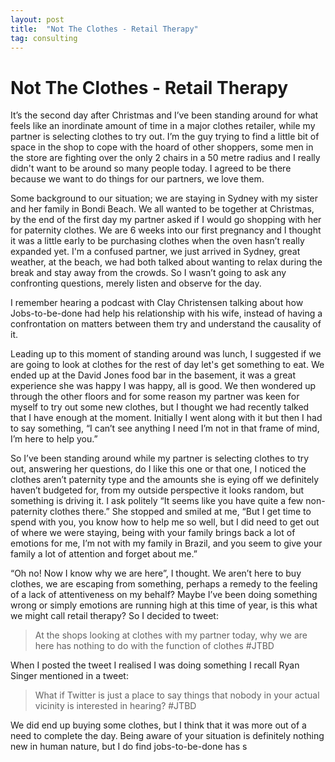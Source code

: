 ```yaml
---
layout: post
title:  "Not The Clothes - Retail Therapy"
tag: consulting
---
```


# Not The Clothes - Retail Therapy

It’s the second day after Christmas and I’ve been standing around for what feels like an inordinate amount of time in a major clothes retailer, while my partner is selecting clothes to try out. I’m the guy trying to find a little bit of space in the shop to cope with the hoard of other shoppers, some men in the store are fighting over the only 2 chairs in a 50 metre radius and I really didn't want to be around so many people today. I agreed to be there because we want to do things for our partners, we love them.

Some background to our situation; we are staying in Sydney with my sister and her family in Bondi Beach. We all wanted to be together at Christmas, by the end of the first day my partner asked if I would go shopping with her for paternity clothes. We are 6 weeks into our first pregnancy and I thought it was a little early to be purchasing clothes when the oven hasn’t really expanded yet. I'm a confused partner, we just arrived in Sydney, great weather, at the beach, we had both talked about wanting to relax during the break and stay away from the crowds. So I wasn’t going to ask any confronting questions, merely listen and observe for the day.

I remember hearing a podcast with Clay Christensen talking about how Jobs-to-be-done had help his relationship with his wife, instead of having a confrontation on matters between them try and understand the causality of it.

Leading up to this moment of standing around was lunch, I suggested if we are going to look at clothes for the rest of day let's get something to eat. We ended up at the David Jones food bar in the basement, it was a great experience she was happy I was happy, all is good. We then wondered up through the other floors and for some reason my partner was keen for myself to try out some new clothes, but I thought we had recently talked that I have enough at the moment. Initially I went along with it but then I had to say something, “I can’t see anything I need I’m not in that frame of mind, I’m here to help you.”

So I’ve been standing around while my partner is selecting clothes to try out, answering her questions, do I like this one or that one, I noticed the clothes aren’t paternity type and the amounts she is eying off we definitely haven’t budgeted for, from my outside perspective it looks random, but something is driving it. I ask politely “It seems like you have quite a few non-paternity clothes there.” She stopped and smiled at me, “But I get time to spend with you, you know how to help me so well, but I did need to get out of where we were staying, being with your family brings back a lot of emotions for me, I’m not with my family in Brazil, and you seem to give your family a lot of attention and forget about me.”

“Oh no! Now I know why we are here”, I thought. We aren’t here to buy clothes, we are escaping from something, perhaps a remedy to the feeling of a lack of attentiveness on my behalf? Maybe I’ve been doing something wrong or simply emotions are running high at this time of year, is this what we might call retail therapy? So I decided to tweet:
> At the shops looking at clothes with my partner today, why we are here has nothing to do with the function of clothes #JTBD

When I posted the tweet I realised I was doing something I recall Ryan Singer mentioned in a tweet:
> What if Twitter is just a place to say things that nobody in your actual vicinity is interested in hearing? #JTBD

We did end up buying some clothes, but I think that it was more out of a need to complete the day. Being aware of your situation is definitely nothing new in human nature, but I do find jobs-to-be-done has s